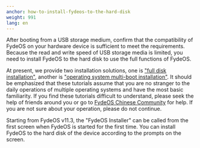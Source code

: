 ```yaml
---
anchor: how-to-install-fydeos-to-the-hard-disk
weight: 991
lang: en
---
```

After booting from a USB storage medium, confirm that the compatibility of FydeOS on your hardware device is sufficient to meet the requirements. Because the read and write speed of USB storage media is limited, you need to install FydeOS to the hard disk to use the full functions of FydeOS.

At present, we provide two installation solutions, one is ["full disk installation"](https://faq.fydeos.com/en/getting-started/install-fydeos-to-hdd/), another is ["operating system multi-boot installation"](https://faq.fydeos.com/en/recipes/dual-boot/). It should be emphasized that these tutorials assume that you are no stranger to the daily operations of multiple operating systems and have the most basic familiarity. If you find these tutorials difficult to understand, please seek the help of friends around you or go to [FydeOS Chinese Community](https://community.fydeos.com/) for help. If you are not sure about your operation, please do not continue.

Starting from FydeOS v11.3, the "FydeOS Installer" can be called from the first screen when FydeOS is started for the first time. You can install FydeOS to the hard disk of the device according to the prompts on the screen.